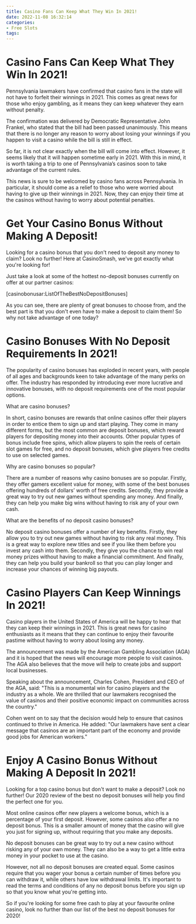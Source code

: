 ```yaml
---
title: Casino Fans Can Keep What They Win In 2021!
date: 2022-11-08 16:32:14
categories:
- Free Slots
tags:
---
```



#  Casino Fans Can Keep What They Win In 2021!

Pennsylvania lawmakers have confirmed that casino fans in the state will not have to forfeit their winnings in 2021. This comes as great news for those who enjoy gambling, as it means they can keep whatever they earn without penalty.

The confirmation was delivered by Democratic Representative John Frankel, who stated that the bill had been passed unanimously. This means that there is no longer any reason to worry about losing your winnings if you happen to visit a casino while the bill is still in effect.

So far, it is not clear exactly when the bill will come into effect. However, it seems likely that it will happen sometime early in 2021. With this in mind, it is worth taking a trip to one of Pennsylvania’s casinos soon to take advantage of the current rules.

This news is sure to be welcomed by casino fans across Pennsylvania. In particular, it should come as a relief to those who were worried about having to give up their winnings in 2021. Now, they can enjoy their time at the casinos without having to worry about potential penalties.

#  Get Your Casino Bonus Without Making A Deposit!

Looking for a casino bonus that you don't need to deposit any money to claim? Look no further!  Here at CasinoSmash, we've got exactly what you're looking for!

Just take a look at some of the hottest no-deposit bonuses currently on offer at our partner casinos:

[casinobonusar:ListOfTheBestNoDepositBonuses]

As you can see, there are plenty of great bonuses to choose from, and the best part is that you don't even have to make a deposit to claim them! So why not take advantage of one today?

#  Casino Bonuses With No Deposit Requirements In 2021!

The popularity of casino bonuses has exploded in recent years, with people of all ages and backgrounds keen to take advantage of the many perks on offer. The industry has responded by introducing ever more lucrative and innovative bonuses, with no deposit requirements one of the most popular options.

What are casino bonuses?

In short, casino bonuses are rewards that online casinos offer their players in order to entice them to sign up and start playing. They come in many different forms, but the most common are deposit bonuses, which reward players for depositing money into their accounts. Other popular types of bonus include free spins, which allow players to spin the reels of certain slot games for free, and no deposit bonuses, which give players free credits to use on selected games.

Why are casino bonuses so popular?

There are a number of reasons why casino bonuses are so popular. Firstly, they offer gamers excellent value for money, with some of the best bonuses offering hundreds of dollars’ worth of free credits. Secondly, they provide a great way to try out new games without spending any money. And finally, they can help you make big wins without having to risk any of your own cash.

What are the benefits of no deposit casino bonuses?

No deposit casino bonuses offer a number of key benefits. Firstly, they allow you to try out new games without having to risk any real money. This is a great way to explore new titles and see if you like them before you invest any cash into them. Secondly, they give you the chance to win real money prizes without having to make a financial commitment. And finally, they can help you build your bankroll so that you can play longer and increase your chances of winning big payouts.

#  Casino Players Can Keep Winnings In 2021!

Casino players in the United States of America will be happy to hear that they can keep their winnings in 2021. This is great news for casino enthusiasts as it means that they can continue to enjoy their favourite pastime without having to worry about losing any money.

The announcement was made by the American Gambling Association (AGA) and it is hoped that the news will encourage more people to visit casinos. The AGA also believes that the move will help to create jobs and support local businesses.

Speaking about the announcement, Charles Cohen, President and CEO of the AGA, said: "This is a monumental win for casino players and the industry as a whole. We are thrilled that our lawmakers recognised the value of casinos and their positive economic impact on communities across the country."

Cohen went on to say that the decision would help to ensure that casinos continued to thrive in America. He added: "Our lawmakers have sent a clear message that casinos are an important part of the economy and provide good jobs for American workers."

#  Enjoy A Casino Bonus Without Making A Deposit In 2021!

Looking for a top casino bonus but don't want to make a deposit? Look no further! Our 2020 review of the best no deposit bonuses will help you find the perfect one for you.

Most online casinos offer new players a welcome bonus, which is a percentage of your first deposit. However, some casinos also offer a no deposit bonus. This is a smaller amount of money that the casino will give you just for signing up, without requiring that you make any deposits.

No deposit bonuses can be great way to try out a new casino without risking any of your own money. They can also be a way to get a little extra money in your pocket to use at the casino.

However, not all no deposit bonuses are created equal. Some casinos require that you wager your bonus a certain number of times before you can withdraw it, while others have low withdrawal limits. It's important to read the terms and conditions of any no deposit bonus before you sign up so that you know what you're getting into.

So if you're looking for some free cash to play at your favourite online casino, look no further than our list of the best no deposit bonuses for 2020!
